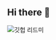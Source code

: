 ## Hi there 👋

![깃헙 리드미](https://github.com/2023SVBootcamp-Team-H/.github/assets/97724189/35b87c11-66e2-458c-bec1-000803164f3c)
